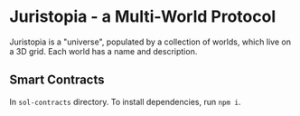 # Juristopia - a Multi-World Protocol

Juristopia is a "universe", populated by a collection of worlds, which live on a 3D grid. Each world has a name and description.

## Smart Contracts
In `sol-contracts` directory. To install dependencies, run `npm i`.